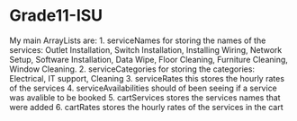 # Grade11-ISU
My main ArrayLists are: 1. serviceNames for storing the names of the services: Outlet Installation, Switch Installation, Installing Wiring, Network Setup, Software Installation, Data Wipe, Floor Cleaning, Furniture Cleaning, Window Cleaning.
2. serviceCategories for storing the categories: Electrical, IT support, Cleaning
3. serviceRates this stores the hourly rates of the services
4. serviceAvailabilities should of been seeing if a service was avalible to be booked
5. cartServices stores the services names that were added
6. cartRates stores the hourly rates of the services in the cart
